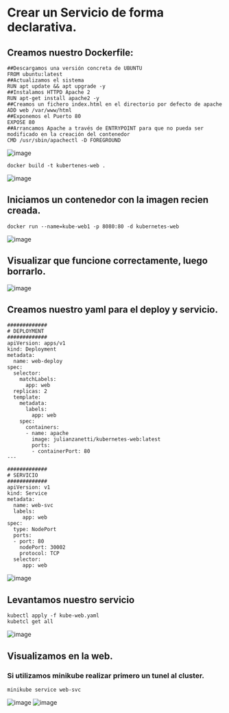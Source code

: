# Crear un Servicio de forma declarativa.
## Creamos nuestro Dockerfile:
```
##Descargamos una versión concreta de UBUNTU
FROM ubuntu:latest
##Actualizamos el sistema
RUN apt update && apt upgrade -y
##Instalamos HTTPD Apache 2
RUN apt-get install apache2 -y
##Creamos un fichero index.html en el directorio por defecto de apache
ADD web /var/www/html
##Exponemos el Puerto 80
EXPOSE 80
##Arrancamos Apache a través de ENTRYPOINT para que no pueda ser modificado en la creación del contenedor
CMD /usr/sbin/apachectl -D FOREGROUND
```
![image](https://github.com/user-attachments/assets/0a9aa793-8c72-4361-9551-02e400187945)

```
docker build -t kubertenes-web .
```
![image](https://github.com/user-attachments/assets/f7111342-bbaa-4725-82af-09691a0e619d)

## Iniciamos un contenedor con la imagen recien creada.
```
docker run --name=kube-web1 -p 8080:80 -d kubernetes-web
```
![image](https://github.com/user-attachments/assets/618f2446-ae2f-4d9d-85a1-a812da239e54)

## Visualizar que funcione correctamente, luego borrarlo.
![image](https://github.com/user-attachments/assets/23042d84-1bc0-43c1-929e-d8397d91c08e)

## Creamos nuestro yaml para el deploy y servicio.
```
#############
# DEPLOYMENT  
#############
apiVersion: apps/v1 
kind: Deployment
metadata:
  name: web-deploy
spec:
  selector:
    matchLabels:
      app: web
  replicas: 2
  template:
    metadata:
      labels:
        app: web
    spec:
      containers:
      - name: apache
        image: julianzanetti/kubernetes-web:latest
        ports:
        - containerPort: 80
---

#############
# SERVICIO  
#############
apiVersion: v1
kind: Service
metadata:
  name: web-svc
  labels:
     app: web
spec:
  type: NodePort
  ports:
  - port: 80
    nodePort: 30002
    protocol: TCP
  selector:
     app: web
```
![image](https://github.com/user-attachments/assets/c251a123-2d2b-494a-887a-3e8f7dc312ab)

## Levantamos nuestro servicio
```
kubectl apply -f kube-web.yaml
kubetcl get all
```
![image](https://github.com/user-attachments/assets/da53aa48-f716-42b7-af7c-57ce5cd2529b)

## Visualizamos en la web.
### Si utilizamos minikube realizar primero un tunel al cluster.
```
minikube service web-svc
```
![image](https://github.com/user-attachments/assets/392fb97b-bab4-4be1-b547-6330a07b717e)
![image](https://github.com/user-attachments/assets/d84f5392-eddf-4a55-a90f-eec9d27e2f49)
